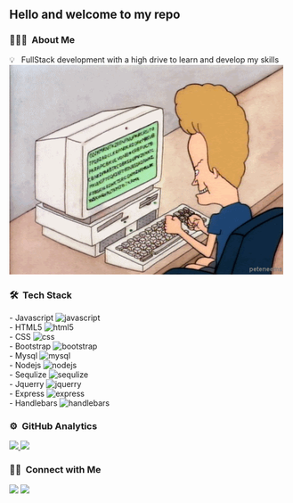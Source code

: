 <h2>Hello and welcome to my repo </h2>

### 👨🏻‍💻 &nbsp;About Me

💡 &nbsp; FullStack development with a high drive to learn and develop my skills\
<img alt="Night Coding" src="./images/coding.gif"/>

### 🛠 &nbsp;Tech Stack
<p>
- Javascript <img src="https://cdn.jsdelivr.net/gh/devicons/devicon/icons/javascript/javascript-original.svg"  alt="javascript" width="25" height="25"/><br>
- HTML5 <img src="https://cdn.jsdelivr.net/gh/devicons/devicon/icons/html5/html5-original.svg"alt="html5" width="25" height="25"/><br>
- CSS <img src="https://cdn.jsdelivr.net/gh/devicons/devicon/icons/css3/css3-original.svg" alt="css" width="25" height="25"/><br>
- Bootstrap <img src="https://cdn.jsdelivr.net/gh/devicons/devicon/icons/bootstrap/bootstrap-original.svg" alt="bootstrap" width="25" height="25"/><br>
- Mysql <img src="https://cdn.jsdelivr.net/gh/devicons/devicon/icons/mysql/mysql-original-wordmark.svg" alt="mysql" width="25" height="25"/><br>
- Nodejs <img src="https://cdn.jsdelivr.net/gh/devicons/devicon/icons/nodejs/nodejs-original.svg" alt="nodejs" width="25" height="25"/><br>
- Sequlize <img src="https://cdn.jsdelivr.net/gh/devicons/devicon/icons/sequelize/sequelize-original.svg" alt="sequlize" width="25" height="25"/><br>
- Jquerry <img src="https://cdn.jsdelivr.net/gh/devicons/devicon/icons/jquery/jquery-original.svg" alt="jquerry" width="25" height="25"/><br>
- Express <img src="https://cdn.jsdelivr.net/gh/devicons/devicon/icons/express/express-original-wordmark.svg" alt="express" width="25" height="25"/><br>
- Handlebars <img src="https://cdn.jsdelivr.net/gh/devicons/devicon/icons/handlebars/handlebars-original.svg" alt="handlebars" width="25" height="25"/><br>
</p>


### ⚙️ &nbsp;GitHub Analytics

<p>
<a href="https://github.com/BryceBann">
  <img height="180em" src="https://github-readme-stats.vercel.app/api?username=BryceBann&theme=algolia&show_icons=true"/>
  <img height="180em" src="https://github-readme-stats.vercel.app/api/top-langs/?username=BryceBann&layout=compact&hide=shell&theme=algolia"/>
</a>
</p>

### 🤝🏻 &nbsp;Connect with Me

<p>
<a href="https://www.linkedin.com/in/bryce-bann-4151ba1b8/"><img src="https://img.shields.io/badge/-Bryce%20Bann-0077B5?style=flat&logo=Linkedin&logoColor=white"/></a>
<a href="mailto:punkrice@gmail.com"><img src="https://img.shields.io/badge/-punkrice@gmail.com-D14836?style=flat&logo=Gmail&logoColor=white"/></a>
</p>
